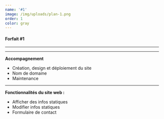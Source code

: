 ```yaml
---
name: '#1'
image: /img/uploads/plan-1.png
order: 1
color: gray
---
```

####  Forfait #1

<hr />

<hr />

**Accompagnement**

* Création, design et déploiement du site
* Nom de domaine
* Maintenance

<hr />

**Fonctionnalités du site web :**

* Afficher des infos statiques
* Modifier infos statiques
* Formulaire de contact
